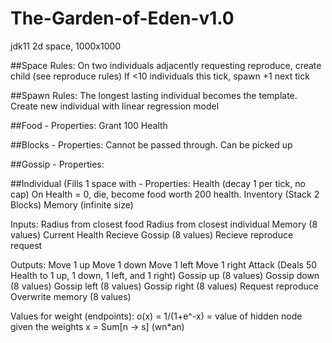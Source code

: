 # The-Garden-of-Eden-v1.0
jdk11
2d space, 1000x1000

##Space
Rules:
On two individuals adjacently requesting reproduce, create child (see reproduce rules)
If <10 individuals this tick, spawn +1 next tick


##Spawn
Rules:
The longest lasting individual becomes the template.
Create new individual with linear regression model

##Food - 
Properties:
Grant 100 Health

##Blocks -
Properties:
Cannot be passed through.
Can be picked up

##Gossip -
Properties:



##Individual (Fills 1 space with -
Properties:
Health (decay 1 per tick, no cap)
On Health = 0, die, become food worth 200 health.
Inventory (Stack 2 Blocks)
Memory (infinite size)

Inputs:
Radius from closest food
Radius from closest individual
Memory (8 values)
Current Health
Recieve Gossip (8 values)
Recieve reproduce request



Outputs:
Move 1 up
Move 1 down
Move 1 left
Move 1 right
Attack (Deals 50 Health to 1 up, 1 down, 1 left, and 1 right)
Gossip up (8 values)
Gossip down (8 values)
Gossip left (8 values)
Gossip right (8 values)
Request reproduce
Overwrite memory (8 values)

Values for weight (endpoints):
o(x) = 1/(1+e^-x) = value of hidden node given the weights
x = Sum[n -> s] (wn*an)
